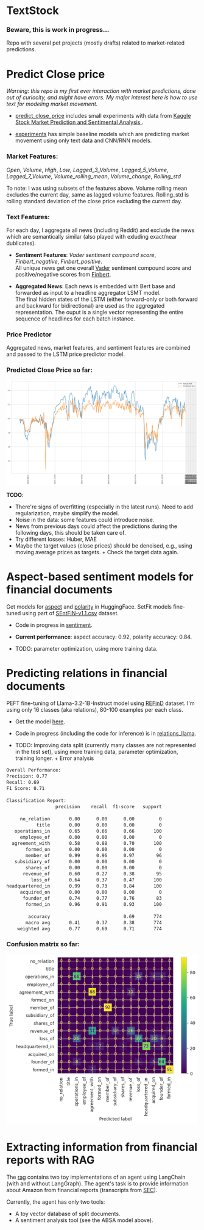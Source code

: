 # TextStock

### Beware, this is work in progress...

Repo with several pet projects (mostly drafts) related to market-related predictions.


# Predict Close price 

*Warning*: *this repo is my first ever interaction with market predictions, done out of curiocity, and might have errors. My major interest here is how to use text for modeling market movement.* 

+ [predict_close_price](./predict_close_price) includes small experiments with data from [Kaggle Stock Market Prediction and Sentimental Analysis
](https://www.kaggle.com/competitions/stock-market-prediction-and-sentimental-analysis/overview). 

+ [experiments](./experiments) has simple baseline models which are predicting market movement using only text data and CNN/RNN models.  

### Market Features:

*Open*, *Volume*, *High*, *Low*, *Lagged_3_Volume*, *Lagged_5_Volume*, *Lagged_7_Volume*, *Volume_rolling_mean*, *Volume_change*, *Rolling_std* 

To note: I was using subsets of the features above. 
Volume rolling mean excludes the current day, same as lagged volume features. Rolling_std is rolling standard deviation of the close price excluding the current day.

### Text Features: 

For each day, I aggregate all news (including Reddit) and exclude the news which are semantically similar (also played with exluding exact/near dublicates). 

+ **Sentiment Features**: *Vader sentiment compound score*, *Finbert_negative*, *Finbert_positive*.\
All unique news get one overall [Vader](https://www.nltk.org/api/nltk.sentiment.vader.html) sentiment compound score and positive/negative scores from [Finbert](https://huggingface.co/ProsusAI/finbert).

 
+ **Aggregated News**: Each news is embedded with Bert base and forwarded as input to a headline aggregator LSMT model.  
The final hidden states of the LSTM (either forward-only or both forward and backward for bidirectional) are used as the aggregated representation.
The ouput is a single vector representing the entire sequence of headlines for each batch instance.

### Price Predictor 

Aggregated news, market features, and sentiment features are combined and passed to the LSTM price predictor model. 

### Predicted Close Price so far:

![close_price](./plots/output1.png)

**TODO**: 
+ There're signs of overfitting (especially in the latest runs). Need to add regularization, maybe simplify the model. 
+ Noise in the data: some features could introduce noise. 
+ News from previous days could affect the predictions during the following days, this should be taken care of. 
+ Try different losses: Huber, MAE
+ Maybe the target values (close prices) should be denoised, e.g., using moving average prices as targets. + Check the target data again. 

# Aspect-based sentiment models for financial documents
    
Get models for [aspect](https://huggingface.co/Askinkaty/setfit-finance-aspect) and [polarity](https://huggingface.co/Askinkaty/setfit-finance-polarity) in HuggingFace.
SetFit models fine-tuned using part of [SEntFiN-v1.1.csv](https://www.kaggle.com/datasets/ankurzing/aspect-based-sentiment-analysis-for-financial-news) dataset. 

+ Code in progress in [sentiment](./sentiment).

+ **Current performance**: aspect accuracy: 0.92, polarity accuracy: 0.84. 

+ TODO: parameter optimization, using more training data.


# Predicting relations in financial documents

PEFT fine-tuning of Llama-3.2-1B-Instruct model using [REFinD](https://refind-re.github.io/) dataset.  I'm using only 16
classes (aka relations), 80-100 examples per each class. 

+ Get the model [here](https://huggingface.co/Askinkaty/llama-finance-relations).

+ Code in progress (including the code for inference) is in [relations_llama](./relations_llama).

+ TODO: Improving data split (currently many classes are not represented in the test set), using more training data, parameter optimization, training longer. + Error analysis
```
Overall Performance:
Precision: 0.77
Recall: 0.69
F1 Score: 0.71

Classification Report:
                  precision    recall  f1-score   support

     no_relation       0.00      0.00      0.00         0
           title       0.00      0.00      0.00         0
   operations_in       0.65      0.66      0.66       100
     employee_of       0.00      0.00      0.00         0
  agreement_with       0.58      0.88      0.70       100
       formed_on       0.00      0.00      0.00         0
       member_of       0.99      0.96      0.97        96
   subsidiary_of       0.00      0.00      0.00         0
       shares_of       0.00      0.00      0.00         0
      revenue_of       0.60      0.27      0.38        95
         loss_of       0.64      0.37      0.47       100
headquartered_in       0.99      0.73      0.84       100
     acquired_on       0.00      0.00      0.00         0
      founder_of       0.74      0.77      0.76        83
       formed_in       0.96      0.91      0.93       100

        accuracy                           0.69       774
       macro avg       0.41      0.37      0.38       774
    weighted avg       0.77      0.69      0.71       774

```
### Confusion matrix so far:

![](./plots/confusion_llm.png)

# Extracting information from financial reports with RAG

The [rag](./rag) contains two toy implementations of an agent using LangChain (with and without LangGraph).
The agent's task is to provide information about Amazon from financial reports (transcripts from [SEC](https://www.sec.gov/)).

Currently, the agent has only two tools:

+ A toy vector database of split documents.
+ A sentiment analysis tool (see the ABSA model above).
